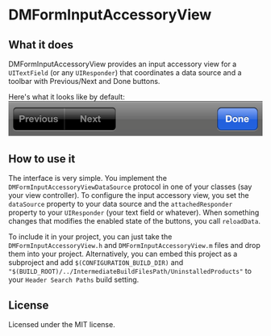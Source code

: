 DMFormInputAccessoryView
========================

What it does
------------

DMFormInputAccessoryView provides an input accessory view for a `UITextField` (or any `UIResponder`) that coordinates a data source and a toolbar with Previous/Next and Done buttons.

Here's what it looks like by default:  
![Screenshot of toolbar with Previous/Next and Done buttons](README/toolbarScreenshot.png)

How to use it
-------------

The interface is very simple. You implement the `DMFormInputAccessoryViewDataSource` protocol in one of your classes (say your view controller). To configure the input accessory view, you set the `dataSource` property to your data source and the `attachedResponder` property to your `UIResponder` (your text field or whatever). When something changes that modifies the enabled state of the buttons, you call `reloadData`.

To include it in your project, you can just take the `DMFormInputAccessoryView.h` and `DMFormInputAccessoryView.m` files and drop them into your project. Alternatively, you can embed this project as a subproject and add `$(CONFIGURATION_BUILD_DIR)` and `"$(BUILD_ROOT)/../IntermediateBuildFilesPath/UninstalledProducts"` to your `Header Search Paths` build setting.

License
-------

Licensed under the MIT license.